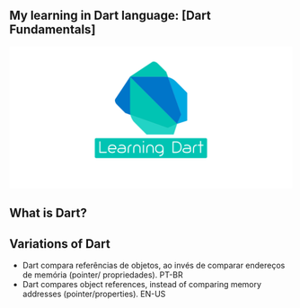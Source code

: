 ## My learning in Dart language: [Dart Fundamentals]

![alt text](https://github.com/rdrgbaioco/Learning_Dart/blob/main/img/dart_project.png?raw=true)

## What is Dart?

## Variations of Dart
 - Dart compara referências de objetos, ao invés de comparar endereços de memória (pointer/ propriedades). PT-BR
 - Dart compares object references, instead of comparing memory addresses (pointer/properties). EN-US